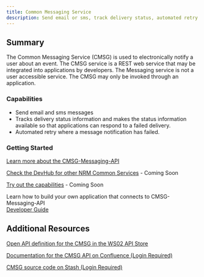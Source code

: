 ```yaml
---
title: Common Messaging Service
description: Send email or sms, track delivery status, automated retry
---  
```


## Summary

The Common Messaging Service (CMSG) is used to electronically notify a user about an event. The CMSG service is a REST web service that may be integrated into applications by developers. The Messaging service is not a user accessible service. The CMSG may only be invoked through an application.

### Capabilities

* Send email and sms messages
* Tracks delivery status information and makes the status information available so that applications can respond to a failed delivery.
* Automated retry where a message notification has failed.

### Getting Started

[Learn more about the CMSG-Messaging-API](https://www.github.com/bcgov/nr-messaging-service-showcase/readme.md)  

[Check the DevHub for other NRM Common Services](https://developer.gov.bc.ca) - Coming Soon

[Try out the capabilities](https://console.pathfinder.gov.bc.ca:8443/console/project/z208i4-tools/overview) - Coming Soon

Learn how to build your own application that connects to CMSG-Messaging-API  
[Developer Guide](https://github.com/bcgov/nr-messaging-service-showcase/docs/developer-guide.md)

## Additional Resources

[Open API definition for the CMSG in the WS02 API Store](https://apistore.nrs.gov.bc.ca/store/apis/info?provider=admin&version=v1&name=cmsg-messaging-api)

[Documentation for the CMSG API on Confluence (Login Required)](https://apps.nrs.gov.bc.ca/int/confluence/display/DO/cmsg-api)

[CMSG source code on Stash (Login Required)](https://apps.nrs.gov.bc.ca/int/stash/projects/cmsg)
